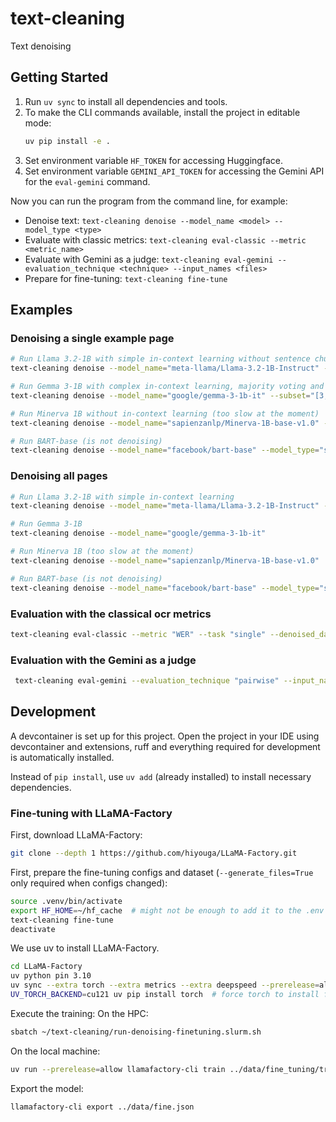 # text-cleaning
Text denoising

## Getting Started
1. Run `uv sync` to install all dependencies and tools.
2. To make the CLI commands available, install the project in editable mode:
   ```bash
   uv pip install -e .
   ```
3. Set environment variable `HF_TOKEN` for accessing Huggingface.
4. Set environment variable `GEMINI_API_TOKEN` for accessing the Gemini API for the `eval-gemini` command.

Now you can run the program from the command line, for example:
- Denoise text: `text-cleaning denoise --model_name <model> --model_type <type>`
- Evaluate with classic metrics: `text-cleaning eval-classic --metric <metric_name>`
- Evaluate with Gemini as a judge: `text-cleaning eval-gemini --evaluation_technique <technique> --input_names <files>`
- Prepare for fine-tuning: `text-cleaning fine-tune`

## Examples

### Denoising a single example page
```bash
# Run Llama 3.2-1B with simple in-context learning without sentence chunking
text-cleaning denoise --model_name="meta-llama/Llama-3.2-1B-Instruct" --subset="[3,]" --in_context "simple" --use_sentence_chunks=False

# Run Gemma 3-1B with complex in-context learning, majority voting and sentence chunking
text-cleaning denoise --model_name="google/gemma-3-1b-it" --subset="[3,]" --in_context "complex" --num_attempts=5

# Run Minerva 1B without in-context learning (too slow at the moment)
text-cleaning denoise --model_name="sapienzanlp/Minerva-1B-base-v1.0" --subset="[3,]" --in_context "None"

# Run BART-base (is not denoising)
text-cleaning denoise --model_name="facebook/bart-base" --model_type="seq2seq" --subset="[3,]" --in_context "None"
```

### Denoising all pages
```bash
# Run Llama 3.2-1B with simple in-context learning
text-cleaning denoise --model_name="meta-llama/Llama-3.2-1B-Instruct" --in_context "simple"

# Run Gemma 3-1B
text-cleaning denoise --model_name="google/gemma-3-1b-it"

# Run Minerva 1B (too slow at the moment)
text-cleaning denoise --model_name="sapienzanlp/Minerva-1B-base-v1.0"

# Run BART-base (is not denoising)
text-cleaning denoise --model_name="facebook/bart-base" --model_type="seq2seq"
```
### Evaluation with the classical ocr metrics

```bash
text-cleaning eval-classic --metric "WER" --task "single" --denoised_data_path "data/ocr_datasets/eng/the_vampyre_ocr_denoised_google-gemma-3-1b-it.json"
```

### Evaluation with the Gemini as a judge 

```bash
 text-cleaning eval-gemini --evaluation_technique "pairwise" --input_names "the_vampyre_ocr_denoised_google-gemma-3-1b-it.json" "the_vampyre_ocr_denoised_facebook-bart-base.json"
```

## Development
A devcontainer is set up for this project.
Open the project in your IDE using devcontainer and extensions, ruff and everything required for development is automatically installed.

Instead of `pip install`, use `uv add` (already installed) to install necessary dependencies.


### Fine-tuning with LLaMA-Factory
First, download LLaMA-Factory:
```bash
git clone --depth 1 https://github.com/hiyouga/LLaMA-Factory.git
```

First, prepare the fine-tuning configs and dataset (`--generate_files=True` only required when configs changed):
```bash
source .venv/bin/activate
export HF_HOME=~/hf_cache  # might not be enough to add it to the .env file
text-cleaning fine-tune
deactivate
```

We use uv to install LLaMA-Factory.
```bash
cd LLaMA-Factory
uv python pin 3.10
uv sync --extra torch --extra metrics --extra deepspeed --prerelease=allow
UV_TORCH_BACKEND=cu121 uv pip install torch  # force torch to install for cuda 12.1 (that may not be the default on the HPC)
```

Execute the training:
On the HPC:
```bash
sbatch ~/text-cleaning/run-denoising-finetuning.slurm.sh
```

On the local machine:
```bash
uv run --prerelease=allow llamafactory-cli train ../data/fine_tuning/train_configs/ocr-llama-the_vampyre-config.json
```

Export the model:
```bash
llamafactory-cli export ../data/fine.json
```

